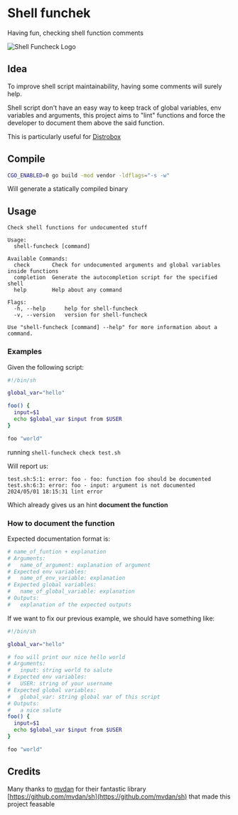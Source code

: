 # Shell funchek

Having fun, checking shell function comments

![Shell Funcheck Logo](./assets/funcheck-logo.png)

## Idea

To improve shell script maintainability, having some comments will surely help.

Shell script don't have an easy way to keep track of global variables, env variables and arguments,
this project aims to "lint" functions and force the developer to document them above the said function.

This is particularly useful for [Distrobox](https://github.com/89luca89/distrobox)

## Compile

```sh
CGO_ENABLED=0 go build -mod vendor -ldflags="-s -w"
```

Will generate a statically compiled binary

## Usage

```log
Check shell functions for undocumented stuff

Usage:
  shell-funcheck [command]

Available Commands:
  check       Check for undocumented arguments and global variables inside functions
  completion  Generate the autocompletion script for the specified shell
  help        Help about any command

Flags:
  -h, --help      help for shell-funcheck
  -v, --version   version for shell-funcheck

Use "shell-funcheck [command] --help" for more information about a command.
```

### Examples

Given the following script:

```sh
#!/bin/sh

global_var="hello"

foo() {
  input=$1
  echo $global_var $input from $USER
}

foo "world"
```

running `shell-funcheck check test.sh`

Will report us:

```log
test.sh:5:1: error: foo - foo: function foo should be documented
test.sh:6:3: error: foo - input: argument is not documented
2024/05/01 18:15:31 lint error
```

Which already gives us an hint **document the function**

### How to document the function

Expected documentation format is:

```sh
# name_of_funtion + explanation
# Arguments:
#   name_of_argument: explanation of argument
# Expected env variables:
#   name_of_env_variable: explanation
# Expected global variables:
#   name_of_global_variable: explanation
# Outputs:
#   explanation of the expected outputs
```

If we want to fix our previous example, we should have something like:

```sh
#!/bin/sh

global_var="hello"

# foo will print our nice hello world
# Arguments:
#   input: string world to salute
# Expected env variables:
#   USER: string of your username
# Expected global variables:
#   global_var: string global var of this script
# Outputs:
#   a nice salute
foo() {
  input=$1
  echo $global_var $input from $USER
}

foo "world"
```

## Credits

Many thanks to [mvdan](https://github.com/mvdan/) for their fantastic library [https://github.com/mvdan/sh](https://github.com/mvdan/sh) that
made this project feasable
